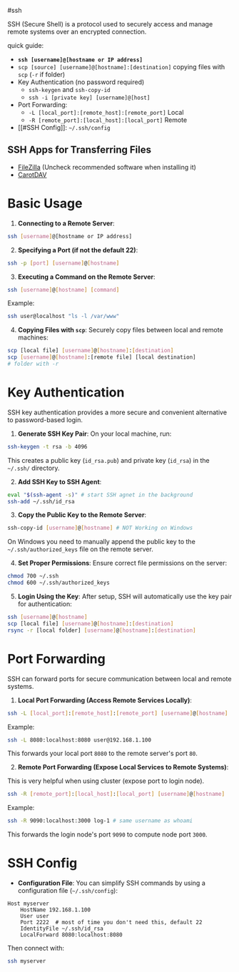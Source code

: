 #ssh

SSH (Secure Shell) is a protocol used to securely access and manage remote systems over an encrypted connection.

quick guide:

- **`ssh [username]@[hostname or IP address]`**
- `scp [source] [username]@[hostname]:[destination]` copying files with `scp` (`-r` if folder)
- Key Authentication (no password required)
    - `ssh-keygen` and `ssh-copy-id`
    - `ssh -i [private key] [username]@[host]`
- Port Forwarding:
    - `-L [local_port]:[remote_host]:[remote_port]` Local
    - `-R [remote_port]:[local_host]:[local_port]` Remote
- [[#SSH Config]]: `~/.ssh/config`

## SSH Apps for Transferring Files

- [FileZilla](https://filezilla-project.org/) (Uncheck recommended software when installing it)
- [CarotDAV](http://rei.to/carotdav_en.html)

# Basic Usage

1. **Connecting to a Remote Server**:

```bash
ssh [username]@[hostname or IP address]
```

2. **Specifying a Port (if not the default 22)**:

```bash
ssh -p [port] [username]@[hostname]
```

3. **Executing a Command on the Remote Server**:

```bash
ssh [username]@[hostname] [command]
```

Example:

```bash
ssh user@localhost "ls -l /var/www"
```

4. **Copying Files with `scp`**: Securely copy files between local and remote machines:

```bash
scp [local file] [username]@[hostname]:[destination]
scp [username]@[hostname]:[remote file] [local destination]
# folder with -r
```

# Key Authentication

SSH key authentication provides a more secure and convenient alternative to password-based login.

1. **Generate SSH Key Pair**: On your local machine, run:

```bash
ssh-keygen -t rsa -b 4096
```

This creates a public key (`id_rsa.pub`) and private key (`id_rsa`) in the `~/.ssh/` directory.

2. **Add SSH Key to SSH Agent**:

```bash
eval "$(ssh-agent -s)" # start SSH agnet in the background
ssh-add ~/.ssh/id_rsa
```

3. **Copy the Public Key to the Remote Server**:

```bash
ssh-copy-id [username]@[hostname] # NOT Working on Windows
```

On Windows you need to manually append the public key to the `~/.ssh/authorized_keys` file on the remote server.

4. **Set Proper Permissions**: Ensure correct file permissions on the server:

```bash
chmod 700 ~/.ssh
chmod 600 ~/.ssh/authorized_keys
```

5. **Login Using the Key**: After setup, SSH will automatically use the key pair for authentication:

```bash
ssh [username]@[hostname]
scp [local file] [username]@[hostname]:[destination]
rsync -r [local folder] [username]@[hostname]:[destination]
```

# Port Forwarding

SSH can forward ports for secure communication between local and remote systems.

1. **Local Port Forwarding (Access Remote Services Locally)**:

```bash
ssh -L [local_port]:[remote_host]:[remote_port] [username]@[hostname]
```

Example:

```bash
ssh -L 8080:localhost:8080 user@192.168.1.100
```

This forwards your local port `8080` to the remote server's port `80`.

2. **Remote Port Forwarding (Expose Local Services to Remote Systems)**:

This is very helpful when using cluster (expose port to login node).

```bash
ssh -R [remote_port]:[local_host]:[local_port] [username]@[hostname]
```

Example:

```bash
ssh -R 9090:localhost:3000 log-1 # same username as whoami
```

This forwards the login node's port `9090` to compute node port `3000`.

# SSH Config

- **Configuration File**: You can simplify SSH commands by using a configuration file (`~/.ssh/config`):

```
Host myserver
    HostName 192.168.1.100
    User user
    Port 2222  # most of time you don't need this, default 22
    IdentityFile ~/.ssh/id_rsa
    LocalForward 8080:localhost:8080
```

Then connect with:

```bash
ssh myserver
```
